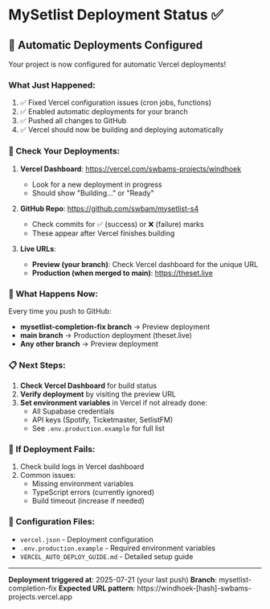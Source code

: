 # MySetlist Deployment Status ✅

## 🚀 Automatic Deployments Configured

Your project is now configured for automatic Vercel deployments!

### What Just Happened:
1. ✅ Fixed Vercel configuration issues (cron jobs, functions)
2. ✅ Enabled automatic deployments for your branch
3. ✅ Pushed all changes to GitHub
4. ✅ Vercel should now be building and deploying automatically

### 🔗 Check Your Deployments:

1. **Vercel Dashboard**: https://vercel.com/swbams-projects/windhoek
   - Look for a new deployment in progress
   - Should show "Building..." or "Ready"

2. **GitHub Repo**: https://github.com/swbam/mysetlist-s4
   - Check commits for ✅ (success) or ❌ (failure) marks
   - These appear after Vercel finishes building

3. **Live URLs**:
   - **Preview (your branch)**: Check Vercel dashboard for the unique URL
   - **Production (when merged to main)**: https://theset.live

### 🎯 What Happens Now:

Every time you push to GitHub:
- **mysetlist-completion-fix branch** → Preview deployment
- **main branch** → Production deployment (theset.live)
- **Any other branch** → Preview deployment

### 📋 Next Steps:

1. **Check Vercel Dashboard** for build status
2. **Verify deployment** by visiting the preview URL
3. **Set environment variables** in Vercel if not already done:
   - All Supabase credentials
   - API keys (Spotify, Ticketmaster, SetlistFM)
   - See `.env.production.example` for full list

### 🚨 If Deployment Fails:

1. Check build logs in Vercel dashboard
2. Common issues:
   - Missing environment variables
   - TypeScript errors (currently ignored)
   - Build timeout (increase if needed)

### 📝 Configuration Files:
- `vercel.json` - Deployment configuration
- `.env.production.example` - Required environment variables
- `VERCEL_AUTO_DEPLOY_GUIDE.md` - Detailed setup guide

---

**Deployment triggered at**: 2025-07-21 (your last push)
**Branch**: mysetlist-completion-fix
**Expected URL pattern**: https://windhoek-[hash]-swbams-projects.vercel.app